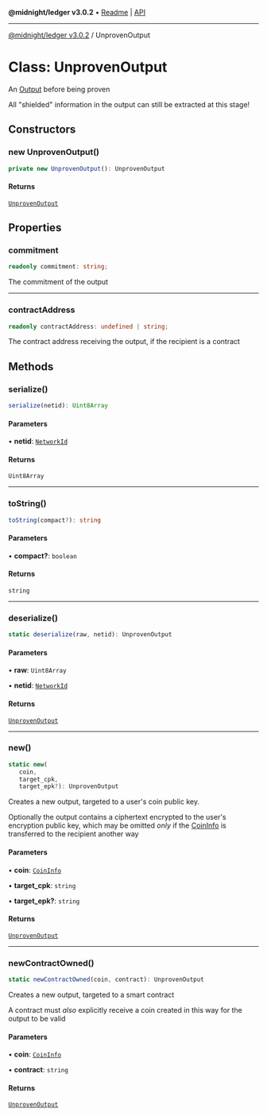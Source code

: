 **@midnight/ledger v3.0.2** • [Readme](../README.md) \| [API](../globals.md)

***

[@midnight/ledger v3.0.2](../README.md) / UnprovenOutput

# Class: UnprovenOutput

An [Output](Output.md) before being proven

All "shielded" information in the output can still be extracted at this
stage!

## Constructors

### new UnprovenOutput()

```ts
private new UnprovenOutput(): UnprovenOutput
```

#### Returns

[`UnprovenOutput`](UnprovenOutput.md)

## Properties

### commitment

```ts
readonly commitment: string;
```

The commitment of the output

***

### contractAddress

```ts
readonly contractAddress: undefined | string;
```

The contract address receiving the output, if the recipient is a contract

## Methods

### serialize()

```ts
serialize(netid): Uint8Array
```

#### Parameters

• **netid**: [`NetworkId`](../enumerations/NetworkId.md)

#### Returns

`Uint8Array`

***

### toString()

```ts
toString(compact?): string
```

#### Parameters

• **compact?**: `boolean`

#### Returns

`string`

***

### deserialize()

```ts
static deserialize(raw, netid): UnprovenOutput
```

#### Parameters

• **raw**: `Uint8Array`

• **netid**: [`NetworkId`](../enumerations/NetworkId.md)

#### Returns

[`UnprovenOutput`](UnprovenOutput.md)

***

### new()

```ts
static new(
   coin, 
   target_cpk, 
   target_epk?): UnprovenOutput
```

Creates a new output, targeted to a user's coin public key.

Optionally the output contains a ciphertext encrypted to the user's
encryption public key, which may be omitted *only* if the [CoinInfo](../type-aliases/CoinInfo.md)
is transferred to the recipient another way

#### Parameters

• **coin**: [`CoinInfo`](../type-aliases/CoinInfo.md)

• **target\_cpk**: `string`

• **target\_epk?**: `string`

#### Returns

[`UnprovenOutput`](UnprovenOutput.md)

***

### newContractOwned()

```ts
static newContractOwned(coin, contract): UnprovenOutput
```

Creates a new output, targeted to a smart contract

A contract must *also* explicitly receive a coin created in this way for
the output to be valid

#### Parameters

• **coin**: [`CoinInfo`](../type-aliases/CoinInfo.md)

• **contract**: `string`

#### Returns

[`UnprovenOutput`](UnprovenOutput.md)
